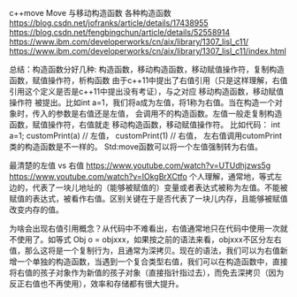 c++move
Move 与移动构造函数
各种构造函数
https://blog.csdn.net/jofranks/article/details/17438955
https://blog.csdn.net/fengbingchun/article/details/52558914
https://www.ibm.com/developerworks/cn/aix/library/1307_lisl_c11/
https://www.ibm.com/developerworks/cn/aix/library/1307_lisl_c11/index.html

总结：构造函数分好几种: 构造函数，移动构造函数，移动赋值操作符，复制构造函数，赋值操作符，析构函数
由于c++11中提出了右值引用（只是这样理解，右值引用这个定义是否是c++11中提出没有考证），与之对应
移动构造函数，移动赋值操作符 被提出。比如int a=1，我们将a成为左值，将1称为右值。当在构造一个对象时，传入的参数是右值还是左值，
会调用不的构造函数。左值一般走复制构造函数，赋值操作符，右值就走 移动构造函数，移动赋值操作符。
比如代码：
int a=1;
customPrint(a) // 左值，
customPrint(1) // 右值，
左右值调用cutomPrint类的构造函数是不一样的。
Std:move函数可以将一个左值强制转为右值。



最清楚的左值 vs 右值
https://www.youtube.com/watch?v=UTUdhjzws5g
https://www.youtube.com/watch?v=IOkgBrXCtfo
 个人理解，通常地，等式左边的，代表了一块儿地址的（能够被赋值的）变量或者表达式被称为左值。不能被赋值的表达式，被看作右值。区别关键在于是否代表了一块儿内存，且能够被赋值改变内存的值。

为啥会出现右值引用概念？从代码中不难看出，右值通常地只在代码中使用一次就不使用了。如等式 Obj o = objxxx，如果按之前的语法来看，objxxx不区分左右值，那么这将是一个复制行为，且通常为深拷贝。现在的语法，我们可以为右值新增一个单独的构造函数，当遇到一个复合类型右值，我们可以在构造函数中，直接将右值的孩子对象作为新值的孩子对象（直接指针指过去），而免去深拷贝（因为反正右值也不再使用），效率和存储都有很大提升。